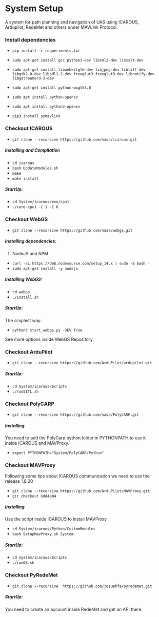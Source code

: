 # System Setup 
A system for path planning and navigation of UAS using ICAROUS, Ardupilot, RedeMet and others under MAVLink Protocol. 

### Install dependencies

- `pip install -r requeriments.txt`
  
- `sudo apt-get install gcc python3-dev libxml2-dev libxslt-dev`

- `sudo apt-get install libwebkitgtk-dev libjpeg-dev libtiff-dev libgtk2.0-dev libsdl1.2-dev freeglut3 freeglut3-dev libnotify-dev libgstreamerd-3-dev`

- `sudo apt-get install python-wxgtk3.0`

- `sudo apt install python-opencv`

- `sudo apt install python3-opencv`

- `pip3 install pymavlink`


### Checkout ICAROUS
- `git clone --recursive https://github.com/nasa/icarous.git`

##### Installing and Compilation
- `cd icarous`
- `bash UpdateModules.sh`
- `make`
- `make install`
  
##### StartUp:
- `cd System/icarous/exe/cpu1`
- `./core-cpu1 -C 1 -I 0`

### Checkout WebGS
- `git clone --recursive https://github.com/nasa/webgs.git`
##### Installing dependencies:

 1. NodeJS and NPM 
- `curl -sL https://deb.nodesource.com/setup_14.x | sudo -E bash -`
- `sudo apt-get install -y nodejs`
##### Installing WebGS:
- `cd webgs`
- `./install.sh`
##### StartUp:

The simplest way:

- `python3 start_webgs.py -DEV True`
 
See more options inside WebGS Repository

### Checkout ArduPilot
- `git clone --recursive https://github.com/ArduPilot/ardupilot.git`

##### StartUp:
- `cd System/icarous/Scripts`
- `./runSITL.sh`


### Checkout PolyCARP
- `git clone --recursive https://github.com/nasa/PolyCARP.git`

##### Installing
You need to add the PolyCarp python folder in PYTHONPATH to use it inside ICAROUS and MAVProxy.
- `export PYTHONPATH="System/PolyCARP/Python"`


### Checkout MAVProxy
Following some tips about ICAROUS communication we need to use the release  1.8.20 
- `git clone --recursive https://github.com/ArduPilot/MAVProxy.git`
- `git checkout 6dd4a04`

##### Installing
Use the script inside ICAROUS to install MAVProxy
- `cd System/icarous/Python/CustomModules`
- `bash SetupMavProxy.sh System`
##### StartUp:
- `cd System/icarous/Scripts`
- `./runGS.sh`

### Checkout PyRedeMet

- `git clone --recursive  https://github.com/josuehfa/pyredemet.git`

##### StartUp:
You need to create an account inside RedeMet and get an API there.

